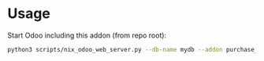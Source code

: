 # Usage

Start Odoo including this addon (from repo root):

```bash
python3 scripts/nix_odoo_web_server.py --db-name mydb --addon purchase_product_pack
```
